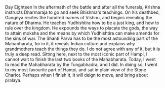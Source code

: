 Day Eighteen
In the aftermath of the battle and after all the funerals, Krishna instructs Dharmaraja to go and seek Bhishma's teachings. On his deathbed, Gangeya recites the hundred names of Vishnu, and begins revealing the nature of Dharma.
He teaches Yudhishtira how to be a just king, and how to rule over the kingdom. He expounds the ways to placate the gods, the way to attain moksha and the means by which Yudhishtira can make amends for the sins of war.
The Shanti Parva has to be the most astounding part of the Mahabharata, for in it, it reveals Indian culture and explains why grandmothers teach the things they do. I do not agree with any of it, but it is truly a deep read.
Sitting here, next to the most iconic part of Hampi, I cannot wait to finish the last two books of the Mahabharata.
Today, I went to read the Mahabharata by the Tungabhadra, and I did. In doing so, I went to my most favourite part of Hampi, and sat in plain view of the Stone Chariot. Perhaps when I finish it, it will deign to move, and bring about pralaya.
